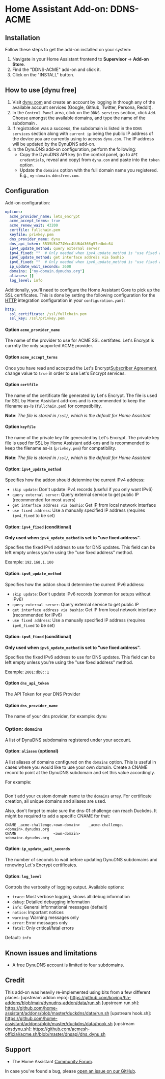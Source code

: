 # Home Assistant Add-on: DDNS-ACME

## Installation

Follow these steps to get the add-on installed on your system:

1. Navigate in your Home Assistant frontend to **Supervisor** -> **Add-on Store**.
2. Find the "DDNS-ACME" add-on and click it.
3. Click on the "INSTALL" button.

## How to use [dynu free]

1. Visit [dynu.com](https://www.dynu.com) and create an account by logging in through any of the available account services (Google, Github, Twitter, Persona, Reddit).
2. In the `Control Panel` area, click on the `DDNS services` section, click `Add`. Choose amongst the available domains, and type the name of the subdomain .
3. If registration was a success, the subdomain is listed in the `DDNS services` section along with `current ip` being the public IP address of the device you are currently using to access `dynu.com`. The IP address will be updated by the DynuDNS add-on.
4. In the DynuDNS add-on configuration, perform the following:
    - Copy the DynuDNS API key (in the control panel, go to `API credentials`, reveal and copy) from `dynu.com` and paste into the `token` option.
    - Update the `domains` option with the full domain name you registered. E.g., `my-domain.ddnsfree.com`.

## Configuration

Add-on configuration:

```yaml
options:
  acme_provider_name: lets_encrypt
  acme_accept_terms: true
  acme_renew_wait: 43200
  certfile: fullchain.pem
  keyfile: privkey.pem
  dns_provider_name: dynu
  dns_api_token: 5535U5bZ74Wcc4UU64d366g57edbdc64
  ipv4_update_method: query external server
  ipv4_fixed: ""  # Only needed when ipv4_update_method is "use fixed address"
  ipv6_update_method: get interface address via bashio
  ipv6_fixed: ""  # Only needed when ipv6_update_method is "use fixed address"
  ip_update_wait_seconds: 3600
  domains: ["my-domain.dynudns.org"]
  aliases: []
  log_level: info
```

Additionally, you'll need to configure the Home Assistant Core to pick up the SSL certificates. This is done by setting the following configuration for the [HTTP][HTTP] integration configuration in your `configuration.yaml`:

```yaml
http:
  ssl_certificate: /ssl/fullchain.pem
  ssl_key: /ssl/privkey.pem
```

#### Option `acme_provider_name`

The name of the provider to use for ACME SSL certifates. Let's Encrypt is currntly the only supported ACME provider.

#### Option `acme_accept_terms`

Once you have read and accepted the Let's Encrypt[Subscriber Agreement](https://letsencrypt.org/repository/), change value to `true` in order to use Let's Encrypt services.

#### Option `certfile`

The name of the certificate file generated by Let's Encrypt. The file is used for SSL by Home Assistant add-ons and is recommended to keep the filename as-is (`fullchain.pem`) for compatibility.

**Note**: _The file is stored in `/ssl/`, which is the default for Home Assistant_

#### Option `keyfile`

The name of the private key file generated by Let's Encrypt. The private key file is used for SSL by Home Assistant add-ons and is recommended to keep the filename as-is (`privkey.pem`) for compatibility.

**Note**: _The file is stored in `/ssl/`, which is the default for Home Assistant_

#### Option: `ipv4_update_method`

Specifies how the addon should determine the current IPv4 address:

- `skip update`: Don't update IPv4 records (useful if you only want IPv6)
- `query external server`: Query external service to get public IP (recommended for most users)
- `get interface address via bashio`: Get IP from local network interface
- `use fixed address`: Use a manually specified IP address (requires `ipv4_fixed` to be set)

#### Option: `ipv4_fixed` (conditional)

**Only used when `ipv4_update_method` is set to "use fixed address".**

Specifies the fixed IPv4 address to use for DNS updates. This field can be left empty unless you're using the "use fixed address" method.

Example: `192.168.1.100`

#### Option: `ipv6_update_method`

Specifies how the addon should determine the current IPv6 address:

- `skip update`: Don't update IPv6 records (common for setups without IPv6)
- `query external server`: Query external service to get public IP
- `get interface address via bashio`: Get IP from local network interface (recommended for IPv6)
- `use fixed address`: Use a manually specified IP address (requires `ipv6_fixed` to be set)

#### Option: `ipv6_fixed` (conditional)

**Only used when `ipv6_update_method` is set to "use fixed address".**

Specifies the fixed IPv6 address to use for DNS updates. This field can be left empty unless you're using the "use fixed address" method.

Example: `2001:db8::1`

#### Option `dns_api_token`

The API Token for your DNS Provider

#### Option `dns_provider_name`

The name of your dns provider, for example: dynu

### Option: `domains`

A list of DynuDNS subdomains registered under your account.

#### Option: `aliases` (optional)

A list aliases of domains configured on the `domains` option.
This is useful in cases where you would like to use your own domain.
Create a CNAME record to point at the DynuDNS subdomain and set this value accordingly.

For example:

```yaml

```

Don't add your custom domain name to the `domains` array. For certificate creation, all unique domains and aliases are used.

Also, don't forget to make sure the dns-01 challenge can reach Duckdns. It might be required to add a specific CNAME for that:

```
CNAME _acme-challenge.<own-domain>    _acme-challenge.<domain>.dynudns.org
CNAME                 <own-domain>                    <domain>.dynudns.org
```

#### Option: `ip_update_wait_seconds`

The number of seconds to wait before updating DynuDNS subdomains and renewing Let's Encrypt certificates.

#### Option: `log_level`

Controls the verbosity of logging output. Available options:
- `trace`: Most verbose logging, shows all debug information
- `debug`: Detailed debugging information  
- `info`: General informational messages (default)
- `notice`: Important notices
- `warning`: Warning messages only
- `error`: Error messages only  
- `fatal`: Only critical/fatal errors

Default: `info`

## Known issues and limitations

- A free DynuDNS account is limited to four subdomains.

## Credit

This add-on was heavily re-implemented using bits from a few different places:
[upstream addon repo]: https://github.com/koying/ha-addons/blob/main/dynudns-addon/data/run.sh
[upstream run.sh]: https://github.com/home-assistant/addons/blob/master/duckdns/data/run.sh
[upstream hook.sh]: https://github.com/home-assistant/addons/blob/master/duckdns/data/hook.sh
[upstream dnsdynu.sh]: https://github.com/acmesh-official/acme.sh/blob/master/dnsapi/dns_dynu.sh

## Support

- The Home Assistant [Community Forum][forum].

In case you've found a bug, please [open an issue on our GitHub][issue].

[forum]: https://community.home-assistant.io
[issue]: https://github.com/vittorio88/addon-ddns-acme/issues
[dynudns]: https://www.dynudns.org
[dynudns-faq]: https://www.dynu.com/FAQ/Dynamic-DNS-Service
[dynudns-api-docs]: https://www.dynu.com/Support/API
[HTTP]: https://www.home-assistant.io/integrations/http/
